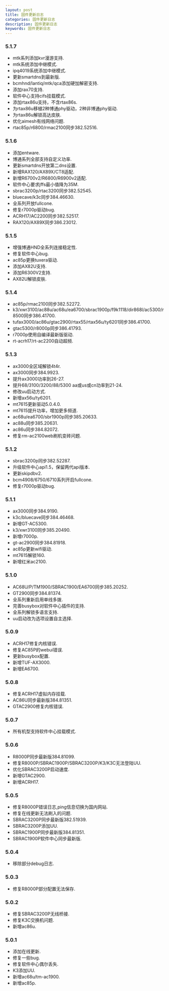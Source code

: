 ```yaml
---
layout: post
title: 固件更新日志
categories: 固件更新日志
description: 固件更新日志
keywords: 固件更新日志
---
```


### 5.1.7
* mtk系列添加kvr漫游支持.
* mtk系统添加中继模式.
* ipq4019系统添加中继模式.
* 更新smartdns到最新版.
* bcmhnd/lantiq/mtk/qca添加硬加解密支持.
* 添加rax70支持.
* 软件中心支持cifs挂载模式.
* 添加rtax86u支持，不含rtax86s.
* 为rtax86u移植2种博通phy驱动，2种非博通phy驱动.
* 为rtax86u解锁高达皮肤.
* 优化aimesh有线网络问题.
* rtac85p/r6800/rmac2100同步382.52516.

### 5.1.6

* 添加entware.
* 博通系列全部支持自定义功率.
* 更新smartdns开放第二dns设置.
* 新增RAX120/AX89X/CT8适配.
* 新增R6700v2/R6800/R6900v2适配.
* 软件中心要求jffs最小值降为35M.
* sbrac3200p/rtac3200同步382.52545.
* bluecave/k3c同步384.46630.
* 全系列开放fullcone.
* 修复r7000p驱动bug.
* ACRH17/AC2200同步382.52517.
* RAX120/AX89X同步386.23012.

### 5.1.5

* 增强博通HND全系列连接稳定性.
* 修复软件中心bug.
* ac85p更换tuxera驱动.
* 添加AX82U支持.
* 添加R6300V2支持.
* AX82U解锁皮肤.

### 5.1.4

* ac85p/rmac2100同步382.52272.
* k3/xwr3100/ac88u/ac68u/ea6700/sbrac1900p/f9k1118/dir868l/ac5300/r8500同步386.41700.
* tufax3000/ac86u/gtac2900/rtax55/rtax56u/ty6201同步386.41700.
* gtac5300/r8000p同步386.41793.
* r7000p使用自编译最新版驱动.
* rt-acrh17/rt-ac2200自动超频.

### 5.1.3

* ax3000全区域解锁4t4r.
* ax3000同步384.9923.
* 提升ax3000功率到26-27.
* 提升68/3100/3200/88/5300 aa或us或cn功率到21-24.
* 修改uu启动方式.
* 新增ax56u/ty6201.
* mt7615更新驱动5.0.4.0.
* mt7615提升功率，增加更多频道.
* ac68u/ea6700/sbr1900p同步385.20633.
* ac88u同步385.20631.
* ac86u同步384.82072.
* 修复rm-ac2100web刷机变砖问题.

### 5.1.2

* sbrac3200p同步382.52287.
* 升级软件中心api1.5，保留两代api版本.
* 更新skipdbv2.
* bcm4908/6750/6710系列开启fullcone.
* 修复r7000p驱动bug.

### 5.1.1

* ax3000同步384.9190.
* k3c/bluecave同步384.46468.
* 新增GT-AC5300.
* k3/xwr3100同步385.20490.
* 新增r7000p.
* gt-ac2900同步384.81918.
* ac85p更新wifi驱动.
* mt7615解锁160.
* 新增红米ac2100.

### 5.1.0

* AC68U/P/TM1900/SBRAC1900/EA6700同步385.20252.
* GT2900同步384.81374.
* 全系列重新启用单线多拨.
* 完善busybox对软件中心插件的支持.
* 全系列解锁多语言支持.
* uu启动改为选项设置自主选择.

### 5.0.9

* ACRH17修复内核错误.
* 修复AC85P的webui错误.
* 更新busybox配置.
* 新增TUF-AX3000.
* 新增EA6700.

### 5.0.8

* 修复ACRH17虚拟内存挂载.
* AC86U同步最新版384.81351.
* GTAC2900修复内核错误.

### 5.0.7

* 所有机型支持软件中心挂载模式.

### 5.0.6

* R8000P同步最新版384.81099.
* 修复R8000P/SBRAC1900P/SBRAC3200P/K3/K3C无法登陆UU.
* 优化SBRAC3200P启动速度.
* 新增GTAC2900.
* 新增ACRH17.

### 5.0.5

* 修复R8000P错误日志,ping信息切换为国内网站.
* 修复在线更新无法刷入的问题.
* SBRAC3200P同步最新版382.51939.
* SBRAC3200P添加UU.
* SBRAC1900P同步最新版384.81351.
* SBRAC1900P软件中心同步最新版.

### 5.0.4

* 移除部分debug日志.

### 5.0.3

* 修复R8000P部分配置无法保存.

### 5.0.2

* 修复SBRAC3200P无线桥接.
* 修复K3C交换机问题.
* 新增ac86u.

### 5.0.1

* 添加在线更新.
* 修复一些bug.
* 修复软件中心偶尔丢失.
* K3添加UU.
* 新增ac68u/tm-ac1900.
* 新增ac85p.
